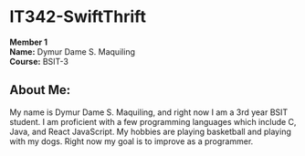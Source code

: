 # IT342-SwiftThrift

**Member 1** <br>
**Name:** Dymur Dame S. Maquiling <br>
**Course:** BSIT-3 <br>

## About Me:
My name is Dymur Dame S. Maquiling, and right now I am a 3rd year BSIT student. I am proficient with a few programming languages which include C, Java, and React JavaScript.
My hobbies are playing basketball and playing with my dogs. Right now my goal is to improve as a programmer.  